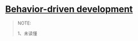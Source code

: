 # [Behavior-driven development](https://infogalactic.com/info/Behavior-driven_development)

> NOTE: 
>
> 1、未读懂

